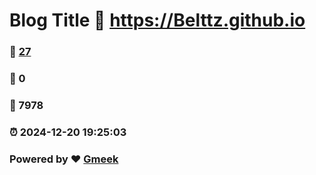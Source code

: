 # Blog Title :link: https://Belttz.github.io 
### :page_facing_up: [27](https://Belttz.github.io/tag.html) 
### :speech_balloon: 0 
### :hibiscus: 7978 
### :alarm_clock: 2024-12-20 19:25:03 
### Powered by :heart: [Gmeek](https://github.com/Meekdai/Gmeek)

